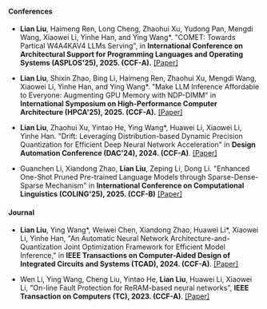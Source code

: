 #### Conferences

- <strong>Lian Liu</strong>, Haimeng Ren, Long Cheng, Zhaohui Xu, Yudong Pan, Mengdi Wang, Xiaowei Li, Yinhe Han, and Ying Wang*. "COMET: Towards Partical W4A4KAV4 LLMs Serving", in <strong> International Conference on Architectural Support for Programming Languages and Operating Systems (ASPLOS'25), 2025. (CCF-A).</strong> [[Paper]](https://arxiv.org/abs/2410.12168)

- <strong>Lian Liu</strong>, Shixin Zhao, Bing Li, Haimeng Ren, Zhaohui Xu, Mengdi Wang, Xiaowei Li, Yinhe Han, and Ying Wang*. "Make LLM Inference Affordable to Everyone: Augmenting GPU Memory with NDP-DIMM" in <strong> International Symposium on High-Performance Computer Architecture (HPCA'25), 2025. (CCF-A).</strong> [[Paper]](https://arxiv.org/abs/2502.16963)

- <strong>Lian Liu</strong>, Zhaohui Xu, Yintao He, Ying Wang*, Huawei Li, Xiaowei Li, Yinhe Han. "Drift: Leveraging Distribution-based Dynamic Precision Quantization for Efficient Deep Neural Network Acceleration" in <strong> Design Automation Conference (DAC'24), 2024. (CCF-A)</strong>. [[Paper]](https://dl.acm.org/doi/abs/10.1145/3649329.3655986)

- Guanchen Li, Xiandong Zhao, <strong>Lian Liu</strong>, Zeping Li, Dong Li. "Enhanced One-Shot Pruned Pre-trained Language Models through Sparse-Dense-Sparse Mechanism" in <strong> International Conference on
Computational Linguistics (COLING'25), 2025. (CCF-B)</strong> [[Paper]](https://aclanthology.org/2025.coling-main.117/)

#### Journal 

- <strong>Lian Liu</strong>, Ying Wang*, Weiwei Chen, Xiandong Zhao, Huawei Li*, Xiaowei Li, Yinhe Han, "An Automatic Neural Network Architecture-and-Quantization Joint Optimization Framework for Efficient Model Inference," in <strong> IEEE Transactions on Computer-Aided Design of Integrated Circuits and Systems (TCAD), 2024. (CCF-A)</strong>. [[Paper]](https://ieeexplore.ieee.org/abstract/document/10342823/)

- Wen Li, Ying Wang, Cheng Liu, Yintao He, <strong>Lian Liu</strong>, Huawei Li, Xiaowei Li, "On-line Fault Protection for ReRAM-based neural networks", <strong>IEEE Transaction on Computers (TC), 2023. (CCF-A)</strong>. [[Paper]](https://ieeexplore.ieee.org/abstract/document/9737421/)

<!-- #### Preprints -->

